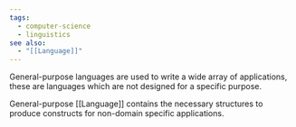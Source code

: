```yaml
---
tags:
  - computer-science
  - linguistics
see also:
  - "[[Language]]"
---
```

General-purpose languages are used to write a wide array of applications, these are languages which are not designed for a specific purpose.

General-purpose [[Language]] contains the necessary structures to produce constructs for non-domain specific applications.

